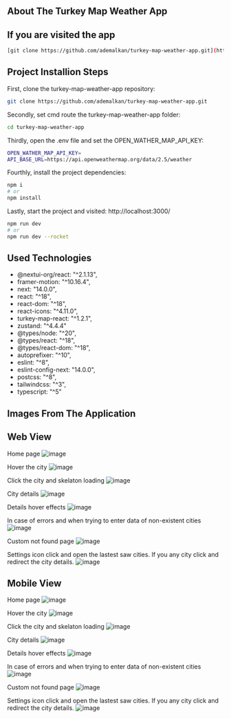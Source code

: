 ## About The Turkey Map Weather App 

## If you are visited the app

```bash
[git clone https://github.com/ademalkan/turkey-map-weather-app.git](https://main--majestic-liger-eba81a.netlify.app/)
```

## Project Installion Steps

First, clone the turkey-map-weather-app repository:

```bash
git clone https://github.com/ademalkan/turkey-map-weather-app.git
```

Secondly, set cmd route the turkey-map-weather-app folder:

```bash
cd turkey-map-weather-app
```

Thirdly, open the .env file and set the OPEN_WATHER_MAP_API_KEY:

```bash
OPEN_WATHER_MAP_API_KEY=
API_BASE_URL=https://api.openweathermap.org/data/2.5/weather
```

Fourthly, install the project dependencies:

```bash
npm i
# or
npm install
```

Lastly, start the project and visited: http://localhost:3000/ 

```bash
npm run dev
# or
npm run dev --rocket
```

## Used Technologies

 - @nextui-org/react: "^2.1.13",
 - framer-motion: "^10.16.4",
 - next: "14.0.0",
 - react: "^18",
 - react-dom: "^18",
 - react-icons: "^4.11.0",
 - turkey-map-react: "^1.2.1",
 - zustand: "^4.4.4"
 - @types/node: "^20",
 - @types/react: "^18",
 - @types/react-dom: "^18",
 - autoprefixer: "^10",
 - eslint: "^8",
 - eslint-config-next: "14.0.0",
 - postcss: "^8",
 - tailwindcss: "^3",
 - typescript: "^5"

## Images From The Application 

## Web View

Home page
![image](https://github.com/ademalkan/turkey-map-weather-app/assets/120130357/c1640b17-bf29-4127-b8de-c866606740c0)

Hover the city
![image](https://github.com/ademalkan/turkey-map-weather-app/assets/120130357/e4ab50f6-f2d0-477d-9575-dbbf718d84f8)

Click the city and skelaton loading
![image](https://github.com/ademalkan/turkey-map-weather-app/assets/120130357/61312c87-45bd-4c54-bc77-0d9e5d7cd75a)

City details
![image](https://github.com/ademalkan/turkey-map-weather-app/assets/120130357/7b811156-2481-4622-880b-b1854ecbfe45)

Details hover effects
![image](https://github.com/ademalkan/turkey-map-weather-app/assets/120130357/eee9583f-9416-4992-96a6-91d11f7571bc)

In case of errors and when trying to enter data of non-existent cities
![image](https://github.com/ademalkan/turkey-map-weather-app/assets/120130357/2f08d008-eea4-4074-9fb4-9bada0b99603)

Custom not found page
![image](https://github.com/ademalkan/turkey-map-weather-app/assets/120130357/69d86c7c-b2ef-4d79-ad1d-edc81905da21)

Settings icon click and open the lastest saw cities. If you any city click and redirect the city details.
![image](https://github.com/ademalkan/turkey-map-weather-app/assets/120130357/9bff06d5-65ca-4653-850c-7a751161bc53)

## Mobile View

Home page
![image](https://github.com/ademalkan/turkey-map-weather-app/assets/120130357/229c493e-58c2-4caf-bbee-c9d565078723)

Hover the city
![image](https://github.com/ademalkan/turkey-map-weather-app/assets/120130357/e0e6337d-ddd8-4675-b9f9-b2540d2efb0d)

Click the city and skelaton loading
![image](https://github.com/ademalkan/turkey-map-weather-app/assets/120130357/89c77559-ef3d-489b-89da-ebff34b28569)

City details
![image](https://github.com/ademalkan/turkey-map-weather-app/assets/120130357/86872113-f231-45d7-87c5-b7d360dacf35)

Details hover effects
![image](https://github.com/ademalkan/turkey-map-weather-app/assets/120130357/2144d2bb-cebe-4e20-8212-8fc6eeb9db59)

In case of errors and when trying to enter data of non-existent cities
![image](https://github.com/ademalkan/turkey-map-weather-app/assets/120130357/bcba9f0f-b4c9-4fad-a73f-1ad45dcfb537)

Custom not found page
![image](https://github.com/ademalkan/turkey-map-weather-app/assets/120130357/0865a1c3-89bf-46a8-9240-ec2abb6aeeda)

Settings icon click and open the lastest saw cities. If you any city click and redirect the city details.
![image](https://github.com/ademalkan/turkey-map-weather-app/assets/120130357/56784c6d-76a5-437a-947b-9234d5158c60)
